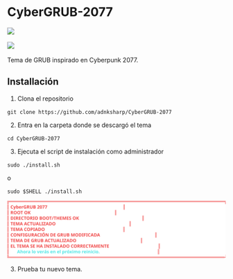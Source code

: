 # CyberGRUB-2077

![](https://i.imgur.com/EgtSwVk.png)

<a href="README.md">
	<img src="https://img.shields.io/badge/ENGLISH-white?style=for-the-badge"/>
</a>

Tema de GRUB inspirado en Cyberpunk 2077.

## Installación 

1. Clona el repositorio

```shell
git clone https://github.com/adnksharp/CyberGRUB-2077
```

2. Entra en la carpeta donde se descargó el tema

```shell
cd CyberGRUB-2077
```

3. Ejecuta el script de instalación como administrador

```shell
sudo ./install.sh
```

o

```shell
sudo $SHELL ./install.sh
```

![](img/out_es.svg)

3. Prueba tu nuevo tema.
